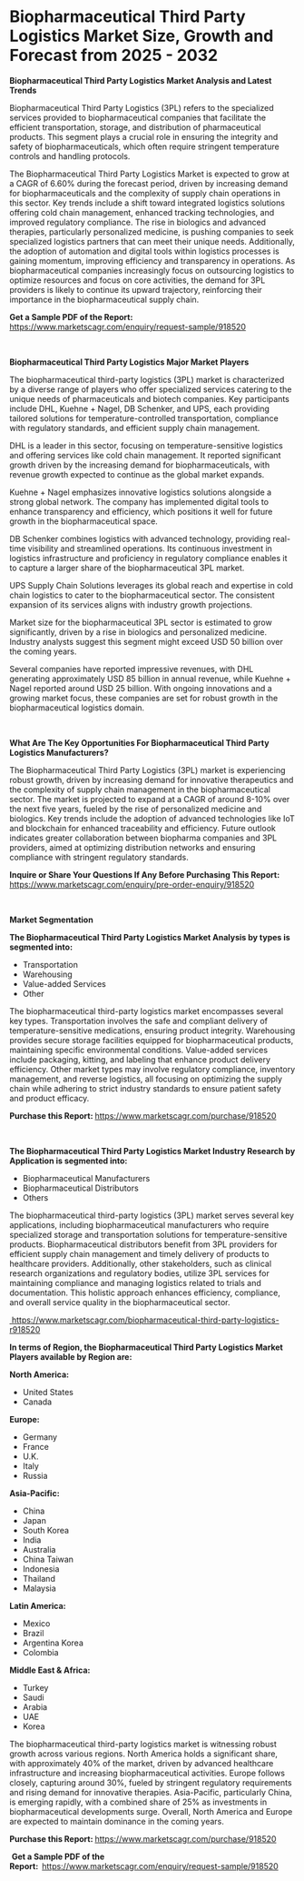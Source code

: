 <p><h1>Biopharmaceutical Third Party Logistics Market Size, Growth and Forecast from 2025 - 2032</h1></p><p><strong>Biopharmaceutical Third Party Logistics Market Analysis and Latest Trends</strong></p>
<p><p>Biopharmaceutical Third Party Logistics (3PL) refers to the specialized services provided to biopharmaceutical companies that facilitate the efficient transportation, storage, and distribution of pharmaceutical products. This segment plays a crucial role in ensuring the integrity and safety of biopharmaceuticals, which often require stringent temperature controls and handling protocols.</p><p>The Biopharmaceutical Third Party Logistics Market is expected to grow at a CAGR of 6.60% during the forecast period, driven by increasing demand for biopharmaceuticals and the complexity of supply chain operations in this sector. Key trends include a shift toward integrated logistics solutions offering cold chain management, enhanced tracking technologies, and improved regulatory compliance. The rise in biologics and advanced therapies, particularly personalized medicine, is pushing companies to seek specialized logistics partners that can meet their unique needs. Additionally, the adoption of automation and digital tools within logistics processes is gaining momentum, improving efficiency and transparency in operations. As biopharmaceutical companies increasingly focus on outsourcing logistics to optimize resources and focus on core activities, the demand for 3PL providers is likely to continue its upward trajectory, reinforcing their importance in the biopharmaceutical supply chain.</p></p>
<p><strong>Get a Sample PDF of the Report:&nbsp;</strong> <a href="https://www.marketscagr.com/enquiry/request-sample/918520?utm_campaign=2337&utm_medium=2&utm_source=Github&utm_content=ia&utm_term=16042025&utm_id=biopharmaceutical-third-party-logistics">https://www.marketscagr.com/enquiry/request-sample/918520</a></p>
<p>&nbsp;</p>
<p><strong>Biopharmaceutical Third Party Logistics Major Market Players</strong></p>
<p><p>The biopharmaceutical third-party logistics (3PL) market is characterized by a diverse range of players who offer specialized services catering to the unique needs of pharmaceuticals and biotech companies. Key participants include DHL, Kuehne + Nagel, DB Schenker, and UPS, each providing tailored solutions for temperature-controlled transportation, compliance with regulatory standards, and efficient supply chain management.</p><p>DHL is a leader in this sector, focusing on temperature-sensitive logistics and offering services like cold chain management. It reported significant growth driven by the increasing demand for biopharmaceuticals, with revenue growth expected to continue as the global market expands.</p><p>Kuehne + Nagel emphasizes innovative logistics solutions alongside a strong global network. The company has implemented digital tools to enhance transparency and efficiency, which positions it well for future growth in the biopharmaceutical space.</p><p>DB Schenker combines logistics with advanced technology, providing real-time visibility and streamlined operations. Its continuous investment in logistics infrastructure and proficiency in regulatory compliance enables it to capture a larger share of the biopharmaceutical 3PL market.</p><p>UPS Supply Chain Solutions leverages its global reach and expertise in cold chain logistics to cater to the biopharmaceutical sector. The consistent expansion of its services aligns with industry growth projections.</p><p>Market size for the biopharmaceutical 3PL sector is estimated to grow significantly, driven by a rise in biologics and personalized medicine. Industry analysts suggest this segment might exceed USD 50 billion over the coming years.</p><p>Several companies have reported impressive revenues, with DHL generating approximately USD 85 billion in annual revenue, while Kuehne + Nagel reported around USD 25 billion. With ongoing innovations and a growing market focus, these companies are set for robust growth in the biopharmaceutical logistics domain.</p></p>
<p>&nbsp;</p>
<p><strong>What Are The Key Opportunities For Biopharmaceutical Third Party Logistics Manufacturers?</strong></p>
<p><p>The Biopharmaceutical Third Party Logistics (3PL) market is experiencing robust growth, driven by increasing demand for innovative therapeutics and the complexity of supply chain management in the biopharmaceutical sector. The market is projected to expand at a CAGR of around 8-10% over the next five years, fueled by the rise of personalized medicine and biologics. Key trends include the adoption of advanced technologies like IoT and blockchain for enhanced traceability and efficiency. Future outlook indicates greater collaboration between biopharma companies and 3PL providers, aimed at optimizing distribution networks and ensuring compliance with stringent regulatory standards.</p></p>
<p><strong>Inquire or Share Your Questions If Any Before Purchasing This Report:</strong> <a href="https://www.marketscagr.com/enquiry/pre-order-enquiry/918520?utm_campaign=2337&utm_medium=2&utm_source=Github&utm_content=ia&utm_term=16042025&utm_id=biopharmaceutical-third-party-logistics">https://www.marketscagr.com/enquiry/pre-order-enquiry/918520</a></p>
<p>&nbsp;</p>
<p><strong>Market Segmentation</strong></p>
<p><strong>The Biopharmaceutical Third Party Logistics Market Analysis by types is segmented into:</strong></p>
<p><ul><li>Transportation</li><li>Warehousing</li><li>Value-added Services</li><li>Other</li></ul></p>
<p><p>The biopharmaceutical third-party logistics market encompasses several key types. Transportation involves the safe and compliant delivery of temperature-sensitive medications, ensuring product integrity. Warehousing provides secure storage facilities equipped for biopharmaceutical products, maintaining specific environmental conditions. Value-added services include packaging, kitting, and labeling that enhance product delivery efficiency. Other market types may involve regulatory compliance, inventory management, and reverse logistics, all focusing on optimizing the supply chain while adhering to strict industry standards to ensure patient safety and product efficacy.</p></p>
<p><strong>Purchase this Report:&nbsp;</strong><a href="https://www.marketscagr.com/purchase/918520?utm_campaign=2337&utm_medium=2&utm_source=Github&utm_content=ia&utm_term=16042025&utm_id=biopharmaceutical-third-party-logistics">https://www.marketscagr.com/purchase/918520</a></p>
<p>&nbsp;</p>
<p><strong>The Biopharmaceutical Third Party Logistics Market Industry Research by Application is segmented into:</strong></p>
<p><ul><li>Biopharmaceutical Manufacturers</li><li>Biopharmaceutical Distributors</li><li>Others</li></ul></p>
<p><p>The biopharmaceutical third-party logistics (3PL) market serves several key applications, including biopharmaceutical manufacturers who require specialized storage and transportation solutions for temperature-sensitive products. Biopharmaceutical distributors benefit from 3PL providers for efficient supply chain management and timely delivery of products to healthcare providers. Additionally, other stakeholders, such as clinical research organizations and regulatory bodies, utilize 3PL services for maintaining compliance and managing logistics related to trials and documentation. This holistic approach enhances efficiency, compliance, and overall service quality in the biopharmaceutical sector.</p></p>
<p><a href="https://www.marketscagr.com/biopharmaceutical-third-party-logistics-r918520?utm_campaign=2337&utm_medium=2&utm_source=Github&utm_content=ia&utm_term=16042025&utm_id=biopharmaceutical-third-party-logistics">&nbsp;https://www.marketscagr.com/biopharmaceutical-third-party-logistics-r918520</a></p>
<p><strong>In terms of Region, the Biopharmaceutical Third Party Logistics Market Players available by Region are:</strong></p>
<p>
    <p> <strong> North America: </strong>
        <ul>
            <li>United States</li>
            <li>Canada</li>
        </ul>
        </p> 
    <p> <strong> Europe: </strong>
        <ul>
            <li>Germany</li>
            <li>France</li>
            <li>U.K.</li>
            <li>Italy</li>
            <li>Russia</li>
        </ul>
        </p> 
    <p> <strong> Asia-Pacific: </strong>
        <ul>
            <li>China</li>
            <li>Japan</li>
            <li>South Korea</li>
            <li>India</li>
            <li>Australia</li>
            <li>China Taiwan</li>
            <li>Indonesia</li>
            <li>Thailand</li>
            <li>Malaysia</li>
        </ul>
        </p> 
    <p> <strong> Latin America: </strong>
        <ul>
            <li>Mexico</li>
            <li>Brazil</li>
            <li>Argentina Korea</li>
            <li>Colombia</li>
        </ul>
        </p> 
    <p> <strong> Middle East & Africa: </strong>
        <ul>
            <li>Turkey</li>
            <li>Saudi</li>
            <li>Arabia</li>
            <li>UAE</li>
            <li>Korea</li>
        </ul>
    </p>
    </p>
<p><p>The biopharmaceutical third-party logistics market is witnessing robust growth across various regions. North America holds a significant share, with approximately 40% of the market, driven by advanced healthcare infrastructure and increasing biopharmaceutical activities. Europe follows closely, capturing around 30%, fueled by stringent regulatory requirements and rising demand for innovative therapies. Asia-Pacific, particularly China, is emerging rapidly, with a combined share of 25% as investments in biopharmaceutical developments surge. Overall, North America and Europe are expected to maintain dominance in the coming years.</p></p>
<p><strong>Purchase this Report: </strong><a href="https://www.marketscagr.com/purchase/918520?utm_campaign=2337&utm_medium=2&utm_source=Github&utm_content=ia&utm_term=16042025&utm_id=biopharmaceutical-third-party-logistics">https://www.marketscagr.com/purchase/918520</a></p>
<p>&nbsp;<strong>Get a Sample PDF of the Report:&nbsp;&nbsp;</strong><a href="https://www.marketscagr.com/enquiry/request-sample/918520?utm_campaign=2337&utm_medium=2&utm_source=Github&utm_content=ia&utm_term=16042025&utm_id=biopharmaceutical-third-party-logistics">https://www.marketscagr.com/enquiry/request-sample/918520</a></p>
<p><strong></strong></p>
<p><p></p><p></p><p></p></p>